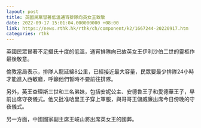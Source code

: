 ```yaml
---
layout: post
title: 英國民眾冒著低溫通宵排隊向英女王致敬
date: 2022-09-17 15:01:04.000000000 +08:00
link: https://news.rthk.hk/rthk/ch/component/k2/1667244-20220917.htm
categories: rthk
---
```


英國民眾冒著不足攝氏十度的低溫，通宵排隊向已故英女王伊利沙伯二世的靈柩作最後敬意。

倫敦當局表示，排隊人龍延綿8公里，已經接近最大容量，民眾要最少排隊24小時才能進入西敏廳，呼籲他們暫時不要前往排隊。

另外，英王查理斯三世和三名弟妹，包括安妮公主、安德魯王子和愛德華王子，早前出席守夜儀式。他又批准哈里王子穿上軍服，與哥哥王儲威廉出席今日傍晚的守夜儀式。

另一方面，中國國家副主席王岐山將出席英女王的國葬。
